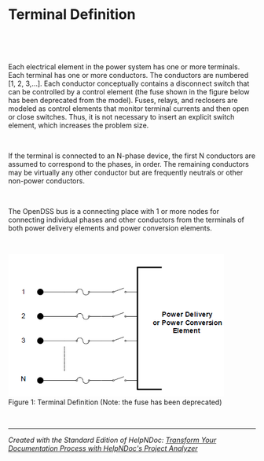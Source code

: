 # Terminal Definition

&nbsp;

&nbsp;

Each electrical element in the power system has one or more terminals. Each terminal has one or more conductors. The conductors are numbered \[1, 2, 3,…\]. Each conductor conceptually contains a disconnect switch that can be controlled by a control element (the fuse shown in the figure below has been deprecated from the model). Fuses, relays, and reclosers are modeled as control elements that monitor terminal currents and then open or close switches. Thus, it is not necessary to insert an explicit switch element, which increases the problem size.&nbsp;

&nbsp;

If the terminal is connected to an N-phase device, the first N conductors are assumed to correspond to the phases, in order. The remaining conductors may be virtually any other conductor but are frequently neutrals or other non-power conductors.&nbsp;

&nbsp;

The OpenDSS bus is a connecting place with 1 or more nodes for connecting individual phases and other conductors from the terminals of both power delivery elements and power conversion elements.

&nbsp;

![Image](<lib/NewItem19.png>)\
Figure 1: Terminal Definition (Note: the fuse has been deprecated)&nbsp;

&nbsp;


***
_Created with the Standard Edition of HelpNDoc: [Transform Your Documentation Process with HelpNDoc's Project Analyzer](<https://www.helpndoc.com/feature-tour/advanced-project-analyzer/>)_
